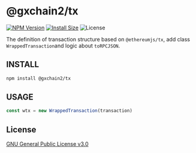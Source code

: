 # @gxchain2/tx
[![NPM Version](https://img.shields.io/npm/v/@gxchain2/tx)](https://www.npmjs.org/package/@gxchain2/tx)
[![Install Size](https://packagephobia.now.sh/badge?p=@gxchain2/tx)](https://packagephobia.now.sh/result?p=@gxchain2/tx)
![License](https://img.shields.io/npm/l/@gxchain2/tx)


The definition of transaction structure based on `@ethereumjs/tx`, add class `WrappedTransaction`and logic about `toRPCJSON`.

## INSTALL

```sh
npm install @gxchain2/tx
```

## USAGE

```ts
const wtx = new WrappedTransaction(transaction)
```

## License

[GNU General Public License v3.0](https://www.gnu.org/licenses/gpl-3.0.en.html)
